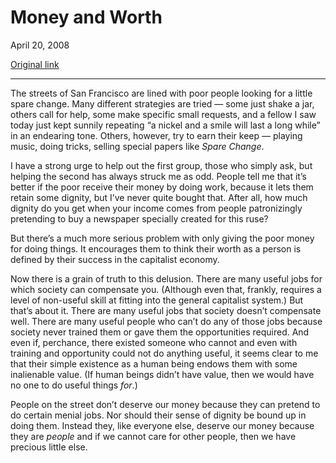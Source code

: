 Money and Worth
===============

April 20, 2008

[Original link](http://www.aaronsw.com/weblog/moneyandworth)

* * * * *

The streets of San Francisco are lined with poor people looking for a
little spare change. Many different strategies are tried — some just
shake a jar, others call for help, some make specific small requests,
and a fellow I saw today just kept sunnily repeating “a nickel and a
smile will last a long while” in an endearing tone. Others, however, try
to earn their keep — playing music, doing tricks, selling special papers
like *Spare Change*.

I have a strong urge to help out the first group, those who simply ask,
but helping the second has always struck me as odd. People tell me that
it’s better if the poor receive their money by doing work, because it
lets them retain some dignity, but I’ve never quite bought that. After
all, how much dignity do you get when your income comes from people
patronizingly pretending to buy a newspaper specially created for this
ruse?

But there’s a much more serious problem with only giving the poor money
for doing things. It encourages them to think their worth as a person is
defined by their success in the capitalist economy.

Now there is a grain of truth to this delusion. There are many useful
jobs for which society can compensate you. (Although even that, frankly,
requires a level of non-useful skill at fitting into the general
capitalist system.) But that’s about it. There are many useful jobs that
society doesn’t compensate well. There are many useful people who can’t
do any of those jobs because society never trained them or gave them the
opportunities required. And even if, perchance, there existed someone
who cannot and even with training and opportunity could not do anything
useful, it seems clear to me that their simple existence as a human
being endows them with some inalienable value. (If human beings didn’t
have value, then we would have no one to do useful things *for*.)

People on the street don’t deserve our money because they can pretend to
do certain menial jobs. Nor should their sense of dignity be bound up in
doing them. Instead they, like everyone else, deserve our money because
they are *people* and if we cannot care for other people, then we have
precious little else.

